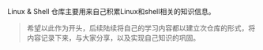 Linux & Shell 仓库主要用来自己积累Linux和shell相关的知识信息。



> 希望以此作为开头，后续陆续将自己的学习内容都以建立次仓库的形式，将内容记录下来，与大家分享，以及实现自己知识的巩固。



